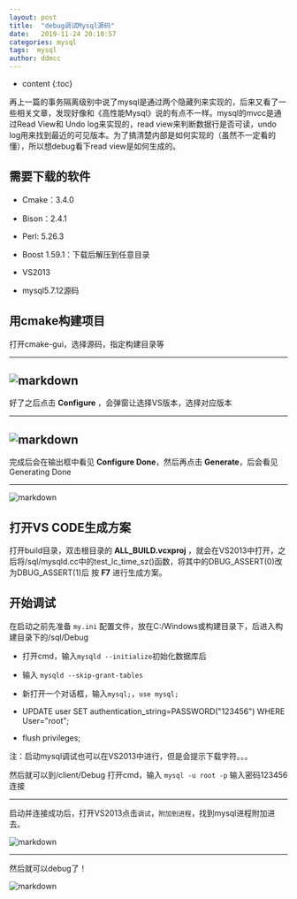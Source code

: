 ```yaml
---
layout: post
title:  "debug调试Mysql源码"
date:   2019-11-24 20:10:57
categories: mysql
tags:  mysql
author: ddmcc
---
```


* content
{:toc}


再上一篇的事务隔离级别中说了mysql是通过两个隐藏列来实现的，后来又看了一些相关文章，发现好像和《高性能Mysql》说的有点不一样。mysql的mvcc是通过Read View和
Undo log来实现的，read view来判断数据行是否可读，undo log用来找到最近的可见版本。为了搞清楚内部是如何实现的（虽然不一定看的懂），所以想debug看下read view是如何生成的。




## 需要下载的软件

- Cmake：3.4.0

- Bison：2.4.1

- Perl: 5.26.3

- Boost 1.59.1：下载后解压到任意目录

- VS2013

- mysql5.7.12源码


## 用cmake构建项目

打开cmake-gui，选择源码，指定构建目录等

---
![markdown](https://ddmcc-1255635056.file.myqcloud.com/8677b01b-31bf-4dd4-bbe8-cfa8c6569415.png)
---
好了之后点击 **Configure** ，会弹窗让选择VS版本，选择对应版本

---


![markdown](https://ddmcc-1255635056.file.myqcloud.com/9fa0967b-7944-4248-a8e2-68087d450364.png)
--- 
完成后会在输出框中看见 **Configure Done**，然后再点击 **Generate**，后会看见Generating Done

---

![markdown](https://ddmcc-1255635056.file.myqcloud.com/af9c8305-c85f-4b2a-a243-2b697957e9b1.png)

## 打开VS CODE生成方案

打开build目录，双击根目录的 **ALL_BUILD.vcxproj** ，就会在VS2013中打开，之后将/sql/mysqld.cc中的test_lc_time_sz()函数，将其中的DBUG_ASSERT(0)改为DBUG_ASSERT(1)后
按 **F7** 进行生成方案。


## 开始调试

在启动之前先准备 `my.ini` 配置文件，放在C:/Windows或构建目录下，后进入构建目录下的/sql/Debug


- 打开cmd，输入`mysqld --initialize`初始化数据库后

- 输入 `mysqld --skip-grant-tables` 

- 新打开一个对话框，输入`mysql;`，`use mysql;`

- UPDATE user SET authentication_string=PASSWORD("123456") WHERE User="root";

- flush privileges;

注：启动mysql调试也可以在VS2013中进行，但是会提示下载字符。。。


然后就可以到/client/Debug 打开cmd，输入 `mysql -u root -p` 输入密码123456连接


---

启动并连接成功后，打开VS2013点击`调试`，`附加到进程`，找到mysql进程附加进去。

![markdown](https://ddmcc-1255635056.file.myqcloud.com/1d9a9557-2fad-4fe2-af2f-ccc460522773.png)

---
然后就可以debug了！



![markdown](https://ddmcc-1255635056.file.myqcloud.com/a259f14d-7bcc-4482-971a-5924a71c5812.png)
